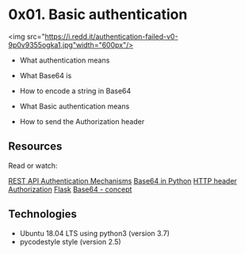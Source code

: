 # 0x01. Basic authentication
<img src="https://i.redd.it/authentication-failed-v0-9p0v9355ogka1.jpg"width="600px"/>
* What authentication means

* What Base64 is

* How to encode a string in Base64

* What Basic authentication means

* How to send the Authorization header

## Resources
Read or watch:

[REST API Authentication Mechanisms]()
[Base64 in Python]()
[HTTP header Authorization]()
[Flask]()
[Base64 - concept]()

## Technologies
* Ubuntu 18.04 LTS using python3 (version 3.7)
* pycodestyle style (version 2.5)
